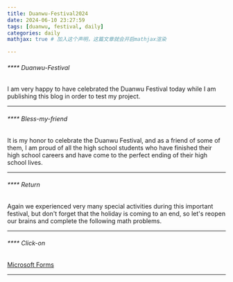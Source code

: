 ```yaml
---
title: Duanwu-Festival2024
date: 2024-06-10 23:27:59
tags: [duanwu, festival, daily]
categories: daily
mathjax: true # 加入这个声明，这篇文章就会开启mathjax渲染

---
```


###### **** Duanwu-Festival

I am very happy to have celebrated the Duanwu Festival today while I am publishing this blog in order to test my project.

---

###### **** Bless-my-friend

It is my honor to celebrate the Duanwu Festival, and as a friend of some of them, I am proud of all the high school students who have finished their high school careers and have come to the perfect ending of their high school lives.

---

###### **** Return

Again we experienced very many special activities during this important festival, but don't forget that the holiday is coming to an end, so let's reopen our brains and complete the following math problems.

---

###### **** Click-on

[Microsoft Forms](https://forms.office.com/Pages/ResponsePage.aspx?id=DQSIkWdsW0yxEjajBLZtrQAAAAAAAAAAAAMAAFDTE-pUNjE2RjMxQjlKUUU4Q0U3MFVFWkcxTFE1Uy4u)

---






















